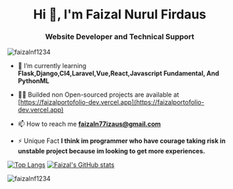 <h1 align="center">Hi 👋, I'm Faizal Nurul Firdaus</h1>
<h3 align="center">Website Developer and Technical Support</h3>

<p align="left"><img src="https://komarev.com/ghpvc/?username=faizalnf1234&label=Profile%20views&color=0e75b6&style=flat" alt="faizalnf1234" /></p>

- 🌱 I’m currently learning **Flask,Django,CI4,Laravel,Vue,React,Javascript Fundamental, And PythonML**

- 👨‍💻 Builded non Open-sourced projects are available at [https://faizalportofolio-dev.vercel.app](https://faizalportofolio-dev.vercel.app)

- 📫 How to reach me **faizaln77izaus@gmail.com**

- ⚡ Unique Fact **I think im programmer who have courage taking risk in unstable project because im looking to get more experiences.**

<!-- <p><img align="center" src="https://github-readme-stats.vercel.app/api/top-langs?username=faizalnf1234&show_icons=true&locale=en&layout=compact" alt="faizalnf1234" /</p> -->
<!-- <p>&nbsp;<img align="center" src="https://github-readme-stats.vercel.app/api?username=faizalnf1234&show_icons=true&locale=en" alt="faizalnf1234" /></p> -->

[![Top Langs](https://github-readme-stats.vercel.app/api/top-langs/?username=faizalnf1234)](https://github.com/anuraghazra/github-readme-stats)
[![Faizal's GitHub stats](https://github-readme-stats.vercel.app/api?username=faizalnf1234)](https://github.com/anuraghazra/github-readme-stats)
<p><img align="center" src="https://github-readme-streak-stats.herokuapp.com/?user=faizalnf1234&" alt="faizalnf1234" /></p>
